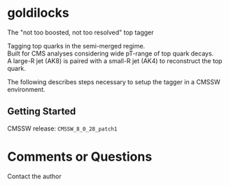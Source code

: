 # goldilocks
The "not too boosted, not too resolved" top tagger

Tagging top quarks in the semi-merged regime.  
Built for CMS analyses considering wide pT-range of top quark decays.  
A large-R jet (AK8) is paired with a small-R jet (AK4) to reconstruct the top quark.

The following describes steps necessary to setup the tagger in a CMSSW environment.  

## Getting Started

CMSSW release: `CMSSW_8_0_28_patch1`

# Comments or Questions
Contact the author
